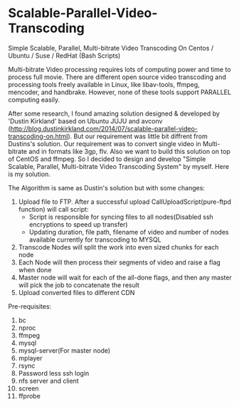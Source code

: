 # Scalable-Parallel-Video-Transcoding
Simple Scalable, Parallel, Multi-bitrate Video Transcoding On Centos / Ubuntu / Suse / RedHat (Bash Scripts)

Multi-bitrate Video processing requires lots of computing power and time to process full movie. There are different open source video transcoding and processing tools freely available in Linux, like libav-tools, ffmpeg, mencoder, and handbrake. However, none of these tools support PARALLEL computing easily.

After some research, I found amazing solution designed & developed by 'Dustin Kirkland' based on Ubuntu JUJU and avconv (http://blog.dustinkirkland.com/2014/07/scalable-parallel-video-transcoding-on.html). But our requirement was little bit diffrent from Dustins's solution. Our requirement was to convert single video in Multi-bitrate and in formats like 3gp, flv. Also we want to build this solution on top of CentOS and ffmpeg. So I decided to design and develop "Simple Scalable, Parallel, Multi-bitrate Video Transcoding System" by myself. Here is my solution.

The Algorithm is same as Dustin's solution but with some changes:

  1. Upload file to FTP. After a successful upload CallUploadScript(pure-ftpd function) will call script:
      - Script is responsible for syncing files to all nodes(Disabled ssh encryptions to speed up transfer)
      - Updating duration, file path, filename of video and number of nodes available currently for transcoding to MYSQL
  2. Transcode Nodes will split the work into even sized chunks for each node
  3. Each Node will then process their segments of video and raise a flag when done
  4. Master node will wait for each of the all-done flags, and then any master will pick the job to concatenate the result
  5. Upload converted files to different CDN

Pre-requisites:
  1. bc
  2. nproc
  3. ffmpeg
  4. mysql
  5. mysql-server(For master node)
  6. mplayer
  7. rsync
  8. Password less ssh login
  9. nfs server and client
  10. screen
  11. ffprobe
